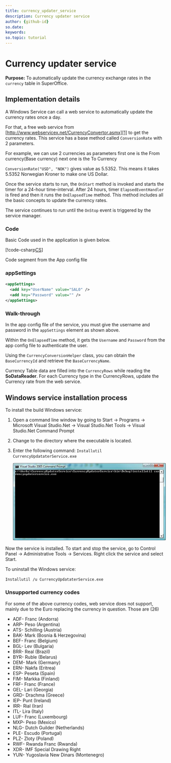 ```yaml
---
title: currency_updater_service
description: Currency updater service
author: {github-id}
so.date: 
keywords: 
so.topic: tutorial 
---
```


# Currency updater service

**Purpose:** To automatically update the currency exchange rates in the `currency` table in SuperOffice.

## Implementation details

A Windows Service can call a web service to automatically update the currency rates once a day.

For that, a free web service from [http://www.webservicex.net/CurrencyConvertor.asmx][1] to get the currency rates. This service has a base method called `ConversionRate` with 2 parameters.

For example, we can use 2 currencies as parameters first one is the From currency(Base currency) next one is the To Currency

`ConversionRate("USD", "NOK")` gives value as 5.5352. This means it takes 5.5352 Norwegian Kroner to make one US Dollar.

Once the service starts to run, the `OnStart` method is invoked and starts the timer for a 24-hour time-interval. After 24 hours, timer `ElapsedEventHandler` is fired and then it runs the `OnElapsedTime` method. This method includes all the basic concepts to update the currency rates.

The service continues to run until the `OnStop` event is triggered by the service manager.

### Code

Basic Code used in the application is given below.

[!code-csharp[CS](includes/currency-converter.cs)]

Code segment from the App config file

### appSettings

```XML
<appSettings>
  <add key="UserName" value="SAL0" />
  <add key="Password" value="" />
</appSettings>
```

### Walk-through

In the app config file of the service, you must give the username and password in the `appSettings` element as shown above.

Within the `OnElapsedTime` method, it gets the `Username` and `Password` from the app config file to authenticate the user.

Using the `CurrencyConversionHelper` class, you can obtain the `BaseCurrencyId` and retrieve the `BaseCurrencyName`.

Currency Table data are filled into the `CurrencyRows` while reading the **SoDataReader**. For each Currency type in the CurrencyRows, update the Currency rate from the web service.

## Windows service installation process

To install the build Windows service:

1. Open a command line window by going to Start -&gt; Programs -&gt; Microsoft Visual Studio.Net -&gt; Visual Studio.Net Tools -&gt; Visual Studio.Net Command Prompt
2. Change to the directory where the executable is located.
3. Enter the following command: `Installutil CurrencyUpdataterService.exe`

    ![01][img1]

Now the service is installed. To start and stop the service, go to Control Panel -&gt; Administrative Tools -&gt; Services.  Right click the service and select Start.

To uninstall the Windows service:

`Installutil /u CurrencyUpdataterService.exe`

### Unsupported currency codes

For some of the above currency codes, web service does not support,  mainly due to the Euro replacing the currency in question. Those are (26)

* ADF- Franc (Andorra)
* ARP- Peso (Argentina)
* ATS- Schilling (Austria)
* BAK- Mark (Bosnia & Herzegovina)
* BEF- Franc (Belgium)
* BGL- Lev (Bulgaria)
* BRR- Real (Brazil)
* BYR- Ruble (Belarus)
* DEM- Mark (Germany)
* ERN- Nakfa (Eritrea)
* ESP- Peseta (Spain)
* FIM- Markka (Finland)
* FRF- Franc (France)
* GEL- Lari (Georgia)
* GRD- Drachma (Greece)
* IEP- Punt (Ireland)
* IRR- Rial (Iran)
* ITL- Lira (Italy)
* LUF- Franc (Luxembourg)
* MXP- Peso (Mexico)
* NLG- Dutch Guilder (Netherlands)
* PLE- Escudo (Portugal)
* PLZ- Zloty (Poland)
* RWF- Rwanda Franc (Rwanda)
* XDR- IMF Special Drawing Right
* YUN- Yugoslavia New Dinars (Montenegro)

<!-- [Source code (zip)](CurrencyUpdaterService.zip) -->

<!-- Referenced links -->
[1]: http://www.webservicex.net/CurrencyConvertor.asmx

<!-- Referenced images -->
[img1]: media/image001.jpg
